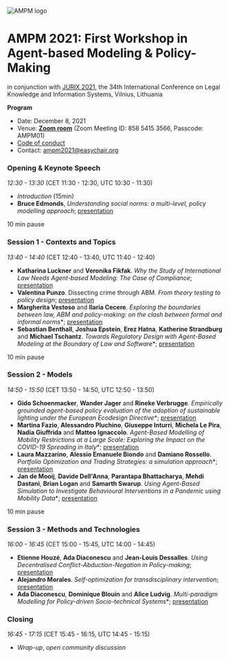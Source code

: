 <img alt="AMPM logo" src="https://polder.center/wp-content/uploads/2021/10/AMPM-2021.png">

# AMPM 2021: First Workshop in Agent-based Modeling & Policy-Making
in conjunction with [JURIX 2021](https://jurix2021.mruni.eu/), the 34th International Conference on Legal
Knowledge and Information Systems, Vilnius, Lithuania

**Program** 

- Date: December 8, 2021 
- Venue: [**Zoom room**](https://uva-live.zoom.us/j/85854153566?pwd=cVIwR0dYU1k1RTZBZkI2d2l1Rks2dz09) (Zoom Meeting ID: 858 5415 3566, Passcode: AMPM01)
- [Code of conduct](https://github.com/ampmresearch/ampmresearch.github.io/blob/main/code_of_conduct.md)
- Contact: [ampm2021@easychair.org](mailto:ampm2021@easychair.org)

### Opening & Keynote Speech

*12:30 - 13:30* (CET 11:30 - 12:30, UTC 10:30 - 11:30)

- *Introduction* (15min)
- **Bruce Edmonds**, *Understanding social norms: a multi-level, policy modelling approach*; [presentation](http://cfpm.org/slides/JURIX-Edmonds-%20invited-talk.pdf)

10 min pause

### Session 1 - Contexts and Topics 

*13:40 - 14:40* (CET 12:40 - 13:40, UTC 11:40 - 12:40)

- **Katharina Luckner** and **Veronika Fikfak**. *Why the Study of International Law Needs Agent-based Modeling: The Case of Compliance*; [presentation](https://github.com/ampmresearch/ampmresearch.github.io/blob/main/presentations/5_KLuckner.pdf)
- **Valentina Punzo**. Dissecting crime through ABM. *From theory testing to policy design*; [presentation](https://github.com/ampmresearch/ampmresearch.github.io/blob/main/presentations/14_VPunzo.pdf)
- **Margherita Vestoso** and **Ilaria Cecere**. *Exploring the boundaries between law, ABM and policy-making: on the clash between formal and informal norms**; [presentation](https://github.com/ampmresearch/ampmresearch.github.io/blob/main/presentations/16_MVestoso.pdf)
- **Sebastian Benthall**, **Joshua Epstein**, **Erez Hatna**, **Katherine Strandburg** and **Michael Tschantz**. *Towards Regulatory Design with Agent-Based Modeling at the Boundary of Law and Software**; [presentation](https://github.com/ampmresearch/ampmresearch.github.io/blob/main/presentations/10_SBenthall.pdf)

10 min pause

### Session 2 - Models 

*14:50 - 15:50* (CET 13:50 - 14:50, UTC 12:50 - 13:50)

- **Gido Schoenmacker**, **Wander Jager** and **Rineke Verbrugge**. *Empirically grounded agent-based policy evaluation of the adoption of sustainable lighting under the European Ecodesign Directive**; [presentation](https://github.com/ampmresearch/ampmresearch.github.io/blob/main/presentations/13_GSchoenmaker.pdf)
- **Martina Fazio**, **Alessandro Pluchino**, **Giuseppe Inturri**, **Michela Le Pira**, **Nadia Giuffrida** and **Matteo Ignaccolo**. *Agent-Based Modelling of Mobility Restrictions at a Large Scale: Exploring the Impact on the COVID-19 Spreading in Italy**; [presentation](https://github.com/ampmresearch/ampmresearch.github.io/blob/main/presentations/9_12_MFazio.pdf)
- **Laura Mazzarino**, **Alessio Emanuele Biondo** and **Damiano Rossello**. *Portfolio Optimization and Trading Strategies: a simulation approach**; [presentation](https://github.com/ampmresearch/ampmresearch.github.io/blob/main/presentations/8_LMazzarino.pdf)
- **Jan de Mooij**, **Davide Dell'Anna**, **Parantapa Bhattacharya**, **Mehdi Dastani**, **Brian Logan** and **Samarth Swarup**. *Using Agent-Based Simulation to Investigate Behavioural Interventions in a Pandemic using Mobility Data**; [presentation](https://github.com/ampmresearch/ampmresearch.github.io/blob/main/presentations/7_JdeMooij.pdf)

10 min pause

### Session 3 - Methods and Technologies 

*16:00 - 16:45* (CET 15:00 - 15:45, UTC 14:00 - 14:45)

- **Etienne Houzé**, **Ada Diaconescu** and **Jean-Louis Dessalles**. *Using Decentralised Conflict-Abduction-Negation in Policy-making*; [presentation](https://github.com/ampmresearch/ampmresearch.github.io/blob/main/presentations/6_EHouze.pdf)
- **Alejandro Morales**. *Self-optimization for transdisciplinary intervention*; [presentation](https://github.com/ampmresearch/ampmresearch.github.io/blob/main/presentations/11_AMorales.pdf)
- **Ada Diaconescu**, **Dominique Blouin** and **Alice Ludvig**. *Multi-paradigm Modelling for Policy-driven Socio-technical Systems**; [presentation](https://github.com/ampmresearch/ampmresearch.github.io/blob/main/presentations/15_ADiaconescu.pdf)

### Closing

*16:45 - 17:15* (CET 15:45 - 16:15, UTC 14:45 - 15:15)   

- *Wrap-up*, *open community discussion*

